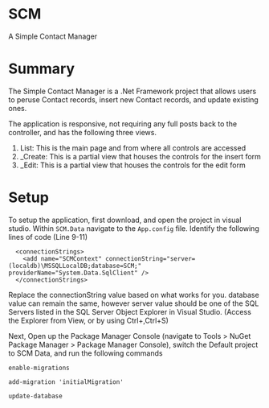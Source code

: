 # SCM
A Simple Contact Manager 
# Summary
The Simple Contact Manager is a .Net Framework project that allows users to peruse Contact records, insert new Contact records,
and update existing ones.

The application is responsive, not requiring any full posts back to the controller, and has the following three views.
  1. List: This is the main page and from where all controls are accessed
  2. _Create: This is a partial view that houses the controls for the insert form
  3. _Edit: This is a partial view that houses the controls for the edit form

# Setup
To setup the application, first download, and open the project in visual studio. Within `SCM.Data` navigate to the `App.config` file.
Identify the following lines of code (Line 9-11)
```
  <connectionStrings>
    <add name="SCMContext" connectionString="server=(localdb)\MSSQLLocalDB;database=SCM;" providerName="System.Data.SqlClient" />
  </connectionStrings>
```
Replace the connectionString value based on what works for you. database value can remain the same, however server value should be one of the 
SQL Servers listed in the SQL Server Object Explorer in Visual Studio. (Access the Explorer from View, or by using Ctrl+\,Ctrl+S)

Next, Open up the Package Manager Console (navigate to Tools > NuGet Package Manager > Package Manager Console), switch the Default project to SCM Data, and run the following commands
```
enable-migrations
```
```
add-migration 'initialMigration'
```
```
update-database
```
